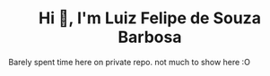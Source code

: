 <h1 align="center">Hi 👋, I'm Luiz Felipe de Souza Barbosa</h1>
<p>Barely spent time here on private repo. not much to show here :O</p>

